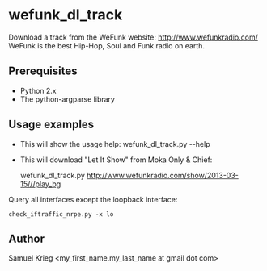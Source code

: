 wefunk_dl_track
===============

Download a track from the WeFunk website: http://www.wefunkradio.com/
WeFunk is the best Hip-Hop, Soul and Funk radio on earth.

Prerequisites
-------------

* Python 2.x
* The python-argparse library

Usage examples
--------------

* This will show the usage help:
    wefunk_dl_track.py --help

* This will download "Let It Show" from Moka Only & Chief:

    wefunk_dl_track.py http://www.wefunkradio.com/show/2013-03-15///play_bg

Query all interfaces except the loopback interface:

    check_iftraffic_nrpe.py -x lo



Author
------

Samuel Krieg <my_first_name.my_last_name at gmail dot com>
